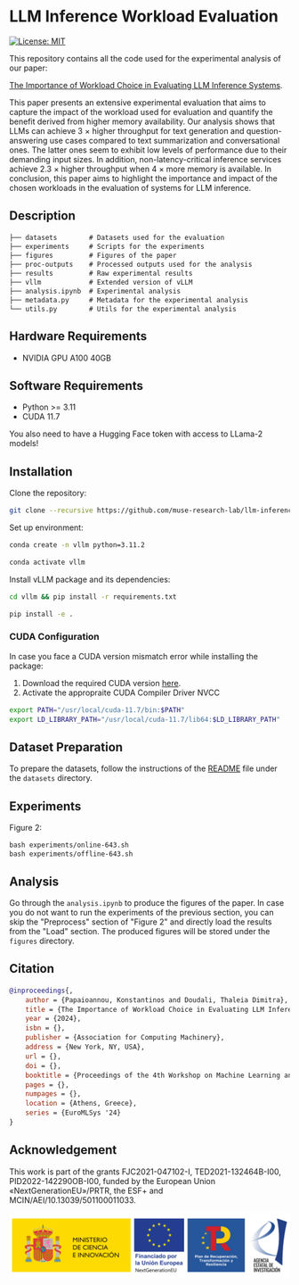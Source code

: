 # LLM Inference Workload Evaluation
[![License: MIT](https://img.shields.io/badge/License-MIT-yellow.svg)](https://opensource.org/licenses/MIT)

This repository contains all the code used for the experimental analysis of our paper:

[The Importance of Workload Choice in Evaluating LLM Inference Systems](https://doi.org/10.1145/3642970.3655823).

This paper presents an extensive experimental evaluation that aims to capture the impact of the workload used for evaluation and quantify the benefit derived from higher memory availability.
Our analysis shows that LLMs can achieve 3 $\times$ higher throughput for text generation and question-answering use cases compared to text summarization and conversational ones.
The latter ones seem to exhibit low levels of performance due to their demanding input sizes.
In addition, non-latency-critical inference services achieve 2.3 $\times$ higher throughput when 4 $\times$ more memory is available.
In conclusion, this paper aims to highlight the importance and impact of the chosen workloads in the evaluation of systems for LLM inference.

## Description

```
├── datasets        # Datasets used for the evaluation
├── experiments     # Scripts for the experiments
├── figures         # Figures of the paper
├── proc-outputs    # Processed outputs used for the analysis
├── results         # Raw experimental results
├── vllm            # Extended version of vLLM
├── analysis.ipynb  # Experimental analysis
├── metadata.py     # Metadata for the experimental analysis
└── utils.py        # Utils for the experimental analysis
```

## Hardware Requirements
- NVIDIA GPU A100 40GB

## Software Requirements
- Python >= 3.11
- CUDA 11.7

You also need to have a Hugging Face token with access to LLama-2 models!

## Installation

Clone the repository:

```bash
git clone --recursive https://github.com/muse-research-lab/llm-inference-workload-eval.git
```

Set up environment:

```bash
conda create -n vllm python=3.11.2
```

```bash
conda activate vllm
```

Install vLLM package and its dependencies:

```bash
cd vllm && pip install -r requirements.txt
```

```bash
pip install -e .
```

### CUDA Configuration

In case you face a CUDA version mismatch error while installing the package:

1. Download the required CUDA version [here](https://developer.nvidia.com/cuda-downloads).
2. Activate the appropraite CUDA Compiler Driver NVCC

```bash
export PATH="/usr/local/cuda-11.7/bin:$PATH"
export LD_LIBRARY_PATH="/usr/local/cuda-11.7/lib64:$LD_LIBRARY_PATH"
```

## Dataset Preparation

To prepare the datasets, follow the instructions of the [README](datasets/README.md) file under the `datasets` directory.

## Experiments

Figure 2:
```
bash experiments/online-643.sh
bash experiments/offline-643.sh
```

## Analysis

Go through the `analysis.ipynb` to produce the figures of the paper.
In case you do not want to run the experiments of the previous section, you can skip the "Preprocess" section of "Figure 2" and directly load the results from the "Load" section.
The produced figures will be stored under the `figures` directory.

## Citation

```bibtex
@inproceedings{,
    author = {Papaioannou, Konstantinos and Doudali, Thaleia Dimitra},
    title = {The Importance of Workload Choice in Evaluating LLM Inference Systems},
    year = {2024},
    isbn = {},
    publisher = {Association for Computing Machinery},
    address = {New York, NY, USA},
    url = {},
    doi = {},
    booktitle = {Proceedings of the 4th Workshop on Machine Learning and Systems},
    pages = {},
    numpages = {},
    location = {Athens, Greece},
    series = {EuroMLSys '24}
}
```

## Acknowledgement

This work is part of the grants FJC2021-047102-I, TED2021-132464B-I00, PID2022-142290OB-I00, funded by the European Union «NextGenerationEU»/PRTR, the ESF+ and MCIN/AEI/10.13039/501100011033.

![Acknowledgement](https://raw.githubusercontent.com/muse-research-lab/cloud-traces-comparison/main/docs/images/acknowledgement.png)

